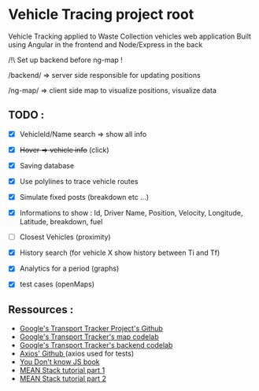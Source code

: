 # Vehicle Tracing project root  

Vehicle Tracking applied to Waste Collection vehicles web application
Built using Angular in the frontend and Node/Express in the back 

/!\ Set up backend before ng-map !

/backend/ => server side responsible for updating positions

/ng-map/ => client side map to visualize positions, visualize data

## TODO :


- [x]  VehicleId/Name search => show all info
- [x]  ~~Hover => vehicle info~~ (click)
- [x]  Saving database
- [x]  Use polylines to trace vehicle routes
- [x]  Simulate fixed posts (breakdown etc ...)
- [x]  Informations to show : Id, Driver Name, Position, Velocity, Longitude, Latitude, breakdown, fuel
- [ ]  Closest Vehicles (proximity)
- [x]  History search (for vehicle X show history between Ti and Tf)
- [x]  Analytics for a period (graphs)
- [x]  test cases (openMaps)


## Ressources : 


- [ Google's Transport Tracker Project's Github ](https://github.com/googlemaps/transport-tracker)
- [ Google's Transport Tracker's map codelab ](https://codelabs.developers.google.com/codelabs/transport-tracker-map/)
- [ Google's Transport Tracker's backend codelab ](https://codelabs.developers.google.com/codelabs/transport-tracker-backend/)
- [ Axios' Github ](https://github.com/axios/axios) (axios used for tests)
- [ You Don't know JS book ](https://github.com/getify/You-Dont-Know-JS)
- [ MEAN Stack tutorial part 1 ](https://medium.com/netscape/mean-app-tutorial-with-angular-4-part-1-18691663ea96)
- [ MEAN Stack tutorial part 2 ](https://medium.com/@nomanbinhussein/mean-app-tutorial-with-angular-4-part-2-4250522c845)